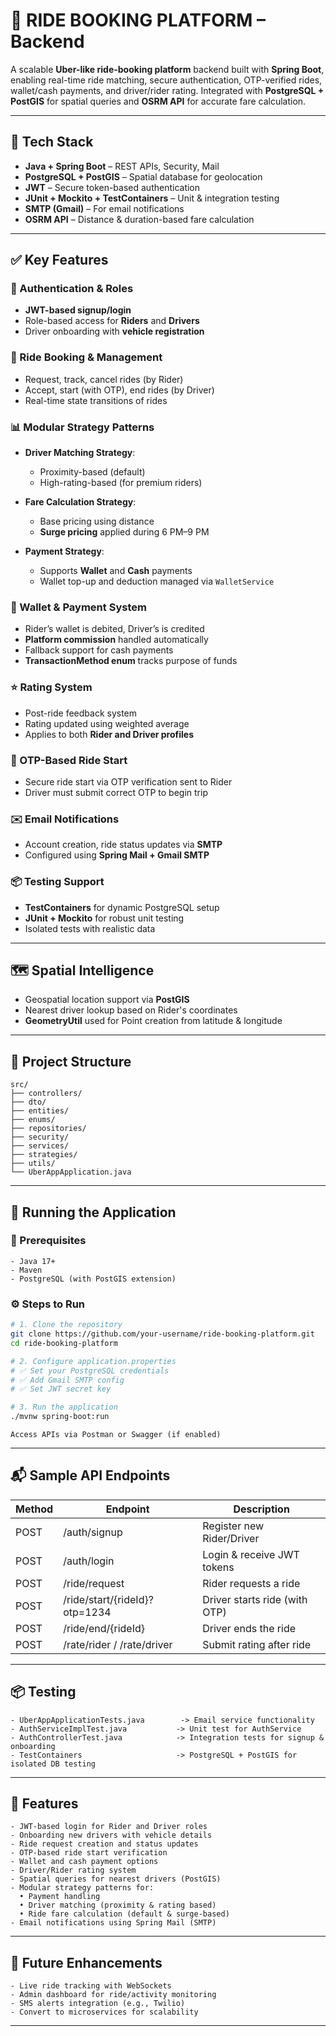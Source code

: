 # 🚖 RIDE BOOKING PLATFORM – Backend

A scalable **Uber-like ride-booking platform** backend built with **Spring Boot**, enabling real-time ride matching, secure authentication, OTP-verified rides, wallet/cash payments, and driver/rider rating. Integrated with **PostgreSQL + PostGIS** for spatial queries and **OSRM API** for accurate fare calculation.

---

## 🔧 Tech Stack

- **Java + Spring Boot** – REST APIs, Security, Mail
- **PostgreSQL + PostGIS** – Spatial database for geolocation
- **JWT** – Secure token-based authentication
- **JUnit + Mockito + TestContainers** – Unit & integration testing
- **SMTP (Gmail)** – For email notifications
- **OSRM API** – Distance & duration-based fare calculation

---

## ✅ Key Features

### 👤 Authentication & Roles

- **JWT-based signup/login**
- Role-based access for **Riders** and **Drivers**
- Driver onboarding with **vehicle registration**

### 📍 Ride Booking & Management

- Request, track, cancel rides (by Rider)
- Accept, start (with OTP), end rides (by Driver)
- Real-time state transitions of rides

### 📊 Modular Strategy Patterns

- **Driver Matching Strategy**:  
  - Proximity-based (default)  
  - High-rating-based (for premium riders)

- **Fare Calculation Strategy**:  
  - Base pricing using distance  
  - **Surge pricing** applied during 6 PM–9 PM

- **Payment Strategy**:  
  - Supports **Wallet** and **Cash** payments  
  - Wallet top-up and deduction managed via `WalletService`

### 💸 Wallet & Payment System

- Rider’s wallet is debited, Driver’s is credited
- **Platform commission** handled automatically
- Fallback support for cash payments
- **TransactionMethod enum** tracks purpose of funds

### ⭐ Rating System

- Post-ride feedback system
- Rating updated using weighted average
- Applies to both **Rider and Driver profiles**

### 🔐 OTP-Based Ride Start

- Secure ride start via OTP verification sent to Rider
- Driver must submit correct OTP to begin trip

### ✉️ Email Notifications

- Account creation, ride status updates via **SMTP**
- Configured using **Spring Mail + Gmail SMTP**

### 📦 Testing Support

- **TestContainers** for dynamic PostgreSQL setup
- **JUnit + Mockito** for robust unit testing
- Isolated tests with realistic data

---

## 🗺️ Spatial Intelligence

- Geospatial location support via **PostGIS**
- Nearest driver lookup based on Rider's coordinates
- **GeometryUtil** used for Point creation from latitude & longitude

---
## 📁 Project Structure

```text
src/
├── controllers/
├── dto/
├── entities/
├── enums/
├── repositories/
├── security/
├── services/
├── strategies/
├── utils/
└── UberAppApplication.java
```

---

## 🚀 Running the Application

### 🔧 Prerequisites

```text
- Java 17+
- Maven
- PostgreSQL (with PostGIS extension)
```

### ⚙️ Steps to Run

```bash
# 1. Clone the repository
git clone https://github.com/your-username/ride-booking-platform.git
cd ride-booking-platform
```

```bash
# 2. Configure application.properties
# ✅ Set your PostgreSQL credentials
# ✅ Add Gmail SMTP config
# ✅ Set JWT secret key
```

```bash
# 3. Run the application
./mvnw spring-boot:run
```

```text
Access APIs via Postman or Swagger (if enabled)
```

---

## 📬 Sample API Endpoints

| Method | Endpoint                        | Description                      |
|--------|----------------------------------|----------------------------------|
| POST   | /auth/signup                    | Register new Rider/Driver        |
| POST   | /auth/login                     | Login & receive JWT tokens       |
| POST   | /ride/request                   | Rider requests a ride            |
| POST   | /ride/start/{rideId}?otp=1234   | Driver starts ride (with OTP)    |
| POST   | /ride/end/{rideId}              | Driver ends the ride             |
| POST   | /rate/rider / /rate/driver      | Submit rating after ride         |

---

## 📦 Testing

```text
- UberAppApplicationTests.java        -> Email service functionality
- AuthServiceImplTest.java           -> Unit test for AuthService
- AuthControllerTest.java            -> Integration tests for signup & onboarding
- TestContainers                     -> PostgreSQL + PostGIS for isolated DB testing
```

---

## 🌟 Features

```text
- JWT-based login for Rider and Driver roles
- Onboarding new drivers with vehicle details
- Ride request creation and status updates
- OTP-based ride start verification
- Wallet and cash payment options
- Driver/Rider rating system
- Spatial queries for nearest drivers (PostGIS)
- Modular strategy patterns for:
  • Payment handling
  • Driver matching (proximity & rating based)
  • Ride fare calculation (default & surge-based)
- Email notifications using Spring Mail (SMTP)
```

---

## 📅 Future Enhancements

```text
- Live ride tracking with WebSockets
- Admin dashboard for ride/activity monitoring
- SMS alerts integration (e.g., Twilio)
- Convert to microservices for scalability
```

---
